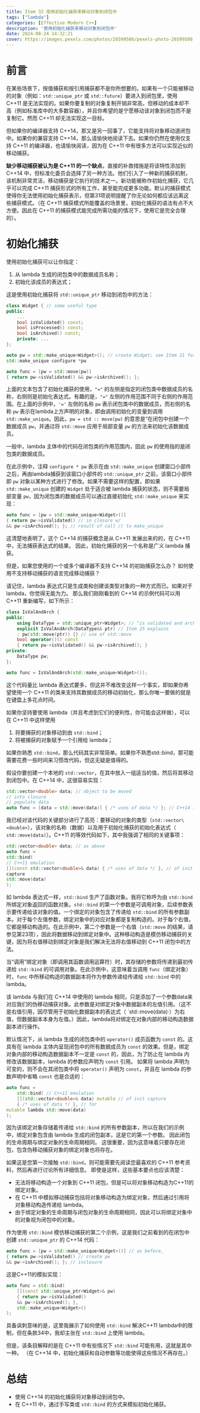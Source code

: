 ```yaml
---
title: Item 32 使⽤初始化捕获来移动对象到闭包中
tags: ["lambda"]
categories: [Effective Modern C++]
description: '使⽤初始化捕获来移动对象到闭包中'
date: 2024-08-24 14:32:21
cover: https://images.pexels.com/photos/26599586/pexels-photo-26599586.jpeg
---
```


# 前言

在某些场景下，按值捕获和按引用捕获都不是你所想要的。如果有一个只能被移动的对象（例如：`std::unique_ptr` 或 `std::future`）要进入到闭包里，使用 C++11 是无法实现的。如果你要复制的对象复制开销非常高，但移动的成本却不高（例如标准库中的⼤多数容器），并且你希望的是宁愿移动该对象到闭包而不是复制它。然而 C++11 却无法实现这一目标。

但如果你的编译器⽀持 C++14，那⼜是另⼀回事了，它能⽀持将对象移动道闭包中。如果你的兼容⽀持 C++14，那么请愉快地阅读下去。如果你仍然在使⽤仅⽀持 C++11 的编译器，也请愉快阅读，因为在 C++11 中有很多⽅法可以实现近似的移动捕获。

**缺少移动捕获被认为是 C++11 的⼀个缺点**，直接的补救措施是将该特性添加到 C++14 中，但标准化委员会选择了另⼀种⽅法。他们引⼊了⼀种新的捕获机制，该机制⾮常灵活，移动捕获是它执⾏的技术之⼀。新功能被称作初始化捕获，它⼏乎可以完成 C++11 捕获形式的所有⼯作，甚⾄能完成更多功能。默认的捕获模式使得你⽆法使⽤初始化捕获表⽰，但第31项说明提醒了你⽆论如何都应该远离这些捕获模式。（在 C++11 捕获模式所能覆盖的场景⾥，初始化捕获的语法有点不⼤⽅便。因此在 C++11 的捕获模式能完成所需功能的情况下，使⽤它是完全合理的）。

# 初始化捕获

使⽤初始化捕获可以让你指定：

1. 从 lambda ⽣成的闭包类中的数据成员名称；
2. 初始化该成员的表达式；

这是使⽤初始化捕获将 `std::unique_ptr` 移动到闭包中的⽅法：

```cpp
class Widget { // some useful type
public:
    ...
    bool isValidated() const;
    bool isProcessed() const;
    bool isArchived() const;
    private: ...
};

auto pw = std::make_unique<Widget>(); // create Widget; see Item 21 for info on
std::make_unique configure *pw

auto func = [pw = std::move(pw)] 
{ return pw->isValidated() && pw->isArchived(); };
```

上⾯的⽂本包含了初始化捕获的使⽤，`"="` 的左侧是指定的闭包类中数据成员的名称，右侧则是初始化表达式。有趣的是，`"="` 左侧的作⽤范围不同于右侧的作⽤范围。在上⾯的⽰例中，`'='` 左侧的名称 `pw` 表⽰闭包类中的数据成员，而右侧的名称 `pw` 表⽰在lambda上⽅声明的对象，即由调⽤初始化的变量到调⽤ `std::make_unique`。因此，`pw = std :: move(pw)` 的意思是“在闭包中创建⼀个数据成员 `pw`，并通过将 `std::move` 应⽤于局部变量 `pw` 的⽅法来初始化该数据成员。

⼀般中，lambda 主体中的代码在闭包类的作⽤范围内，因此 `pw` 的使⽤指的是闭包类的数据成员。

在此⽰例中，注释 `configure * pw` 表⽰在由 `std::make_unique` 创建窗口小部件之后，再由lambda捕获到该窗口小部件的 `std::unique_ptr` 之前，该窗口小部件即 `pw` 对象以某种⽅式进⾏了修改。如果不需要这样的配置，即如果 `std::make_unique` 创建的 `Widget` 处于适合被 lambda 捕获的状态，则不需要局部变量 `pw`，因为闭包类的数据成员可以通过直接初始化 `std::make_unique` 来实现：

```cpp
auto func = [pw = std::make_unique<Widget>()] 
{ return pw->isValidated() // in closure w/
&& pw->isArchived(); }; // result of call // to make_unique
```

这清楚地表明了，这个 C++14 的捕获概念是从 C++11 发展出来的的，在 C++11 中，⽆法捕获表达式的结果。 因此，初始化捕获的另⼀个名称是⼴义 lambda 捕获。

但是，如果您使⽤的⼀个或多个编译器不⽀持 C++14 的初始捕获怎么办？ 如何使⽤不⽀持移动捕获的语⾔完成移动捕获？

请记住，lambda 表达式只是⽣成类和创建该类型对象的⼀种⽅式而已。如果对于 lambda，你觉得⽆能为⼒。 那么我们刚刚看到的 C++14 的⽰例代码可以⽤ C++11 重新编写，如下所⽰：

```cpp
class IsValAndArch {
public:
    using DataType = std::unique_ptr<Widget>; // "is validated and archived"
    explicit IsValAndArch(DataType&& ptr) // Item 25 explains
    : pw(std::move(ptr)) {} // use of std::move
    bool operator()() const
    { return pw->isValidated() && pw->isArchived(); }
private:
    DataType pw;
};

auto func = IsValAndArch(std::make_unique<Widget>());
```

这个代码量⽐ lambda 表达式要多，但这并不难改变这样⼀个事实，即如果你希望使⽤⼀个 C++11 的类来⽀持其数据成员的移动初始化，那么你唯⼀要做的就是在键盘上多花点时间。

如果你坚持要使⽤ lambda（并且考虑到它们的便利性，你可能会这样做），可以在 C++11 中这样使⽤

1. 将要捕获的对象移动到由 `std::bind`；
2. 将被捕获的对象赋予⼀个引⽤给 lambda；

如果你熟悉 `std::bind`，那么代码其实⾮常简单。如果你不熟悉std::bind，那可能需要花费⼀些时间来习惯改代码，但这⽆疑是值得的。

假设你要创建⼀个本地的 `std::vector`，在其中放⼊⼀组适当的值，然后将其移动到闭包中。在 C++14 中，这很容易实现：

```cpp
std::vector<double> data; // object to be moved
// into closure
// populate data
auto func = [data = std::move(data)] { /* uses of data */ }; // C++14 init capture
```

我已经对该代码的关键部分进⾏了⾼亮：要移动的对象的类型（`std::vector\<double>`），该对象的名称（数据）以及⽤于初始化捕获的初始化表达式（ `std::move(data)`）。C++11 的等效代码如下，其中我强调了相同的关键事项：

```cpp
std::vector<double> data; // as above
auto func =
std::bind(
// C++11 emulation
[](const std::vector<double>& data) { /* uses of data */ }, // of init
capture
std::move(data)
);
```

如 lambda 表达式⼀样，`std::bind` ⽣产了函数对象。我将它称呼为由 `std::bind` 所绑定对象返回的函数对象。`std::bind` 的第⼀个参数是可调⽤对象，后续参数表⽰要传递给该对象的值。⼀个绑定的对象包含了传递给 `std::bind` 的所有参数副本。对于每个左值参数，绑定对象中的对应对象都是复制构造的。对于每个右值，它都是移动构造的。在此⽰例中，第⼆个参数是⼀个右值（`std::move` 的结果，请参⻅第23项），因此将数据移动到绑定对象中。这种移动构造是模仿移动捕获的关键，因为将右值移动到绑定对象是我们解决⽆法将右值移动到 C++11 闭包中的⽅法。

当“调⽤”绑定对象（即调⽤其函数调⽤运算符）时，其存储的参数将传递到最初传递给 `std::bind` 的可调⽤对象。在此⽰例中，这意味着当调⽤ `func`（绑定对象）时，`func` 中所移动构造的数据副本将作为参数传递给传递给 `std::bind` 中的 lambda。

该 lambda 与我们在 C++14 中使⽤的 lambda 相同，只是添加了⼀个参数data来对应我们的伪移动捕获对象。此参数是对绑定对象中数据副本的左值引⽤。（这不是右值引⽤，因尽管⽤于初始化数据副本的表达式（ `std::move(data)·）为右值，但数据副本本⾝为左值。）因此，lambda将对绑定在对象内部的移动构造数据副本进⾏操作。

默认情况下，从 lambda ⽣成的闭包类中的 `operator()` 成员函数为 `const` 的。这具有在 lambda 主体内呈现闭包中的所有数据成员为 `const` 的效果。但是，绑定对象内部的移动构造数据副本不⼀定是 `const` 的，因此，为了防⽌在 lambda 内修改该数据副本，lambda 的参数应声明为 `const` 引⽤。 如果将 lambda 声明为可变的，则不会在其闭包类中将 `operator()` 声明为 `const`，并且在 lambda 的参数声明中省略 `const` 也是合适的：

```cpp
auto func =
    std::bind( // C++11 emulation
    [](std::vector<double>& data) mutable // of init capture
    { /* uses of data */ }, // for
mutable lambda std::move(data)
);
```

因为该绑定对象存储着传递给 `std::bind` 的所有参数副本，所以在我们的⽰例中，绑定对象包含由 lambda ⽣成的闭包副本，这是它的第⼀个参数。 因此闭包的⽣命周期与绑定对象的⽣命周期相同。 这很重要，因为这意味着只要存在闭包，包含伪移动捕获对象的绑定对象也将存在。

如果这是您第⼀次接触 `std::bind`，则可能需要先阅读您最喜欢的 C++11 参考资料，然后再进⾏讨论所有详细信息。 即使是这样，这些基本要点也应该清楚：

- ⽆法将移动构造⼀个对象到 C++11 闭包，但是可以将对象移动构造为C++11的绑定对象。
- 在 C++11 中模拟移动捕获包括将对象移动构造为绑定对象，然后通过引⽤将对象移动构造传递给 lambda。
- 由于绑定对象的⽣命周期与闭包对象的⽣命周期相同，因此可以将绑定对象中的对象视为闭包中的对象。

作为使⽤ `std::bind` 模仿移动捕获的第⼆个⽰例，这是我们之前看到的在闭包中创建 `std::unique_ptr` 的 C++14 代码：

```cpp
auto func = [pw = std::make_unique<Widget>()] // as before,
{ return pw->isValidated() // create pw
&& pw->isArchived(); }; // inclosure
```

这是C++11的模拟实现：

```cpp
auto func = std::bind(
    [](const std::unique_ptr<Widget>& pw)
    { return pw->isValidated()
    && pw->isArchived(); },
    std::make_unique<Widget>()
);
```

具备讽刺意味的是，这⾥我展⽰了如何使⽤ `std::bind` 解决C++11 lambda中的限制，但在条款34中，我却主张在 `std::bind` 上使⽤ lambda。

但是，该条⽬解释的是在 C++11 中有些情况下 `std::bind` 可能有⽤，这就是其中⼀种。 （在 C++14 中，初始化捕获和⾃动参数等功能使得这些情况不再存在。）

# 总结

- 使⽤ C++14 的初始化捕获将对象移动到闭包中。
- 在 C++11 中，通过⼿写类或 `std::bind` 的⽅式来模拟初始化捕获。

